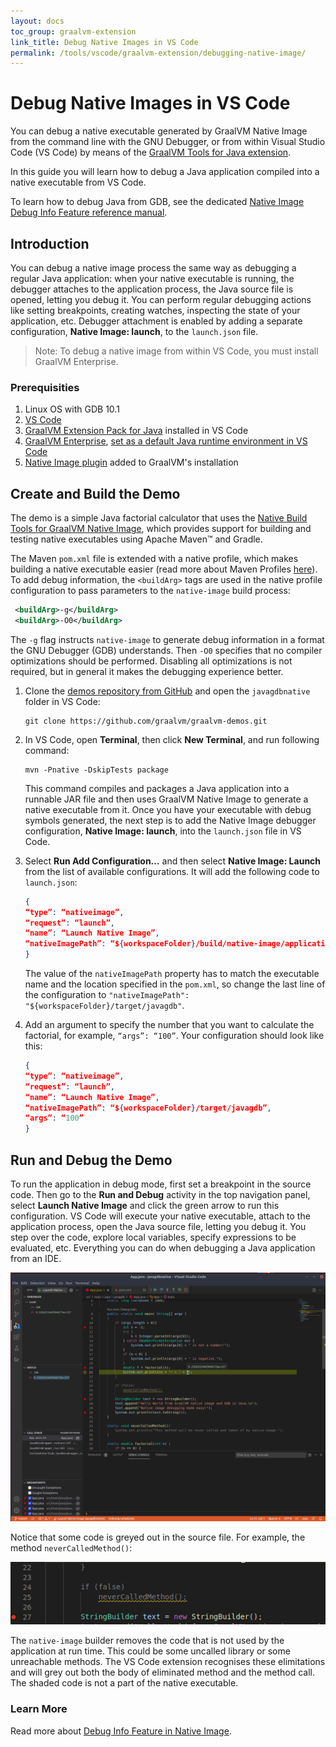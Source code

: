 ```yaml
---
layout: docs
toc_group: graalvm-extension
link_title: Debug Native Images in VS Code
permalink: /tools/vscode/graalvm-extension/debugging-native-image/
---
```

# Debug Native Images in VS Code

You can debug a native executable generated by GraalVM Native Image from the command line with the GNU Debugger, or from within Visual Studio Code (VS Code) by means of the [GraalVM Tools for Java extension](https://marketplace.visualstudio.com/items?itemName=oracle-labs-graalvm.graalvm).

In this guide you will learn how to debug a Java application compiled into a native executable from VS Code.

To learn how to debug Java from GDB, see the dedicated [Native Image Debug Info Feature reference manual](../../../reference-manual/native-image/DebugInfo.md).

## Introduction

You can debug a native image process the same way as debugging a regular Java application: when your native executable is running, the debugger attaches to the application process, the Java source file is opened, letting you debug it. You can perform regular debugging actions like setting breakpoints, creating watches, inspecting the state of your application, etc.
Debugger attachment is enabled by adding a separate configuration, **Native Image: launch**, to the `launch.json` file.

  > Note: To debug a native image from within VS Code, you must install GraalVM Enterprise.

### Prerequisities

1. Linux OS with GDB 10.1
2. [VS Code](https://code.visualstudio.com/)
3. [GraalVM Extension Pack for Java](https://marketplace.visualstudio.com/items?itemName=oracle-labs-graalvm.graalvm-pack) installed in VS Code
4. [GraalVM Enterprise](https://www.graalvm.org/downloads), [set as a default Java runtime environment in VS Code](README.md#graalvm-installation-wizard)
5. [Native Image plugin](../../../reference-manual/native-image/README.md) added to GraalVM's installation

## Create and Build the Demo

The demo is a simple Java factorial calculator that uses the [Native Build Tools for GraalVM Native Image](https://graalvm.github.io/native-build-tools/latest/index.html), which provides support for building and testing native executables using Apache Maven™ and Gradle.

The Maven `pom.xml` file is extended with a native profile, which makes building a native executable easier (read more about Maven Profiles [here](https://maven.apache.org/guides/introduction/introduction-to-profiles.html)).
To add debug information, the `<buildArg>` tags are used in the native profile configuration to pass parameters to the `native-image` build process:

```xml
 <buildArg>-g</buildArg>
 <buildArg>-O0</buildArg>
```

The `-g` flag instructs `native-image` to generate debug information in a format the GNU Debugger (GDB) understands.
Then `-O0` specifies that no compiler optimizations should be performed.
Disabling all optimizations is not required, but in general it makes the debugging experience better.

1. Clone the [demos repository from GitHub](https://github.com/graalvm/graalvm-demos) and open the `javagdbnative` folder in VS Code:

    ```
    git clone https://github.com/graalvm/graalvm-demos.git
    ```

2. In VS Code, open **Terminal**, then click **New Terminal**, and run following command:

    ```shell
    mvn -Pnative -DskipTests package
    ```
    This command compiles and packages a Java application into a runnable JAR file and then uses GraalVM Native Image to generate a native executable from it.
    Once you have your executable with debug symbols generated, the next step is to add the Native Image debugger configuration, **Native Image: launch**, into the `launch.json` file in VS Code.

3. Select **Run Add Configuration…** and then select **Native Image: Launch** from the list of available configurations. It will add the following code to `launch.json`:

    ```JSON
    {
    “type”: “nativeimage”,
    “request”: “launch”,
    “name”: “Launch Native Image”,
    “nativeImagePath”: “${workspaceFolder}/build/native-image/application”
    }
    ```
    The value of the `nativeImagePath` property has to match the executable name and the location specified in the `pom.xml`, so change the last line of the configuration to `"nativeImagePath": "${workspaceFolder}/target/javagdb"`.

4. Add an argument to specify the number that you want to calculate the factorial, for example, `“args”: “100”`. Your configuration should look like this:
    ```JSON
    {
    “type”: “nativeimage”,
    “request”: “launch”,
    “name”: “Launch Native Image”,
    “nativeImagePath”: “${workspaceFolder}/target/javagdb”,
    “args”: “100”
    }
    ```

## Run and Debug the Demo

To run the application in debug mode, first set a breakpoint in the source code.
Then go to the **Run and Debug** activity in the top navigation panel, select **Launch Native Image** and click the green arrow to run this configuration.
VS Code will execute your native executable, attach to the application process, open the Java source file, letting you debug it.
You step over the code, explore local variables, specify expressions to be evaluated, etc.
Everything you can do when debugging a Java application from an IDE.

![Native Image debugging source code](images/debugging_ni_vscode.png)

Notice that some code is greyed out in the source file. For example, the method `neverCalledMethod()`:

![Uncalled method greyed out](images/uncalled_method.png)

The `native-image` builder removes the code that is not used by the application at run time.
This could be some uncalled library or some unreachable methods.
The VS Code extension recognises these elimitations and will grey out both the body of eliminated method and the method call.
The shaded code is not a part of the native executable.

### Learn More

Read more about [Debug Info Feature in Native Image](../../../reference-manual/native-image/DebugInfo.md).

